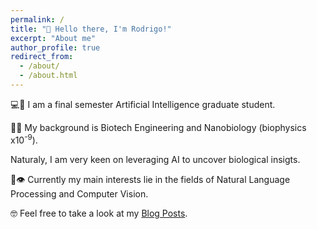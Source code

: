```yaml
---
permalink: /
title: "👋 Hello there, I'm Rodrigo!"
excerpt: "About me"
author_profile: true
redirect_from: 
  - /about/
  - /about.html
---
```

   
💻🧠 I am a final semester Artificial Intelligence graduate student.  

🧬🔬 My background is Biotech Engineering and Nanobiology (biophysics x10<sup>-9</sup>).

Naturaly, I am very keen on leveraging AI to uncover biological insigts.

📖👁️ Currently my main interests lie in the fields of Natural Language Processing and Computer Vision. 

🤓 Feel free to take a look at my [Blog Posts](https://rgonzlin.github.io/year-archive/).